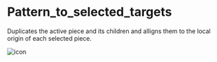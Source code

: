# Pattern_to_selected_targets

Duplicates the active piece and its children and alligns them to the local origin of each selected piece.

![icon](https://github.com/git-lebob/Freeform_Dynabots/blob/main/Pattern_to_selected_Pieces/Pattern_to_selected_Pieces.bmp?raw=true)
